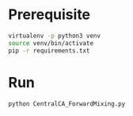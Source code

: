 # Prerequisite

```bash
virtualenv -p python3 venv
source venv/bin/activate
pip -r requirements.txt
```


# Run

```bash
python CentralCA_ForwardMixing.py
```
